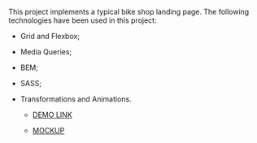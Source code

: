 This project implements a typical bike shop landing page.
The following technologies have been used in this project:
  - Grid and Flexbox;
  - Media Queries;
  - BEM;
  - SASS;
  - Transformations and Animations.

    - [DEMO LINK](https://Oleksii-Mishchenko.github.io/MyBike_landing_page/)

    - [MOCKUP](https://www.figma.com/file/NZQAIydtHo5QkINyGLHNcq/BIKE-New-Version?node-id=0%3A1/)
    
